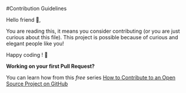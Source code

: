 #Contribution Guidelines

Hello friend :wave:,

You are reading this, it means you consider contributing (or you are just curious about this file).
This project is possible because of curious and elegant people like you!

Happy coding ! :balloon:

**Working on your first Pull Request?** 

You can learn how from this *free* series [How to Contribute to an Open Source Project on GitHub](https://egghead.io/series/how-to-contribute-to-an-open-source-project-on-github)

